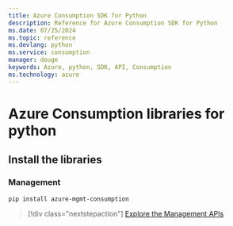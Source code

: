 ```yaml
---
title: Azure Consumption SDK for Python
description: Reference for Azure Consumption SDK for Python
ms.date: 07/25/2024
ms.topic: reference
ms.devlang: python
ms.service: consumption
manager: douge
keywords: Azure, python, SDK, API, Consumption
ms.technology: azure
---
```

# Azure Consumption libraries for python

## Install the libraries


### Management

```bash
pip install azure-mgmt-consumption
```
> [!div class="nextstepaction"]
> [Explore the Management APIs](/python/api/azure-mgmt-consumption)